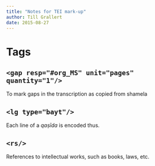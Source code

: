```yaml
---
title: "Notes for TEI mark-up"
author: Till Grallert
date: 2015-08-27
---
```


# Tags
## `<gap resp="#org_MS" unit="pages" quantity="1"/>`

To mark gaps in the transcription as copied from shamela

## `<lg type="bayt"/>`

Each line of a *qaṣīda* is encoded thus.

## `<rs/>`

References to intellectual works, such as books, laws, etc.